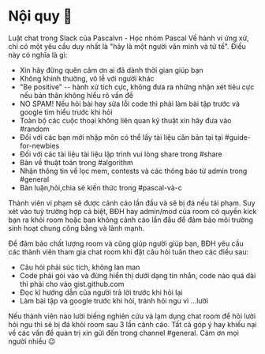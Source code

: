 # Nội quy :book:
Luật chat trong Slack của Pascalvn - Học nhóm Pascal
Về hành vi ứng xử, chỉ có một yêu cầu duy nhất là "hãy là một người văn minh và tử tế". Điều này có nghĩa là gì:

* Xin hãy đừng quên cảm ơn ai đã dành thời gian giúp bạn
* Không khinh thường, vô lễ với người khác
* "Be positive" -- hành xử tích cực, không đưa ra những nhận xét tiêu cực nếu bản thân không hiểu rõ vấn đề
* NO SPAM! Nếu hỏi bài hay sửa lỗi code thì phải làm bài tập trước và google tìm hiểu trước khi hỏi 
* Toàn bộ các cuộc thoại không liên quan kỹ thuật xin hãy đưa vào #random
* Đối với các bạn mới nhập môn có thể lấy tài liệu căn bản tại tại #guide-for-newbies
* Đối với các tài liệu tài liệu lập trình vui lòng share trong #share
* Bàn về thuật toán trong #algorithm
* Nhận thông tin về lọc mem, contests và các thông báo từ admin trong #general
* Bàn luận,hỏi,chia sẻ kiến thức trong #pascal-và-c

Thành viên vi phạm sẽ được cảnh cáo lần đầu và sẽ bị đá nếu tái phạm. Suy xét vào tuỳ trường hợp cá biệt, BĐH hay admin/mod của room có quyền kick bạn ra khỏi room hoặc ban không cảnh cáo lần đầu để đảm bảo môi trường sinh hoạt chung công bằng và lành mạnh.

Để đảm bảo chất lượng room và cũng giúp người giúp bạn, BĐH yêu cầu các thành viên tham gia chat room
khi đặt câu hỏi tuân theo các điều sau:
* Câu hỏi phải súc tích, không lan man
* Code phải gói vào và đừng hiển thị dưới dạng tin nhắn, code nào quá dài thì phải cho vào gist.github.com 
* Đọc kĩ hướng dẫn của người trả lời trước khi hỏi lại 
* Làm bài tập và google trước khi hỏi, tránh hỏi ngu vì ...lười

Nếu thành viên nào lười biếng nghiên cứu và lạm dụng chat room để hỏi lười hỏi ngu thì sẽ bị đá khỏi room sau 3 lần cảnh cáo.
Tất cả góp ý hay khiếu nại về các vấn đề quản trị xin gửi đến trong channel #general.
Cảm ơn mọi người nhiều :wink:


